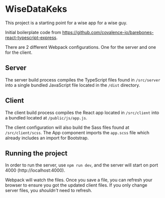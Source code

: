 # WiseDataKeks
This project is a starting point for a wise app for a wise guy.

Initial boilerplate code from https://github.com/covalence-io/barebones-react-typescript-express.

There are 2 different Webpack configurations. One for the server and one for the client.

## Server
The server build process compiles the TypeScript files found in `/src/server` into a single bundled JavaScript file located in the `/dist` directory.

## Client
The client build process compiles the React app located in `/src/client` into a bundled located at `/public/js/app.js`.

The client configuration will also build the Sass files found at `/src/client/scss`. The App component imports the `app.scss` file which already includes an import for Bootstrap.

## Running the project
In order to run the server, use `npm run dev`, and the server will start on port 4000 (http://localhost:4000). 

Webpack will watch the files. Once you save a file, you can refresh your browser to ensure you got the updated client files. If you only change server files, you *shouldn't* need to refresh.

